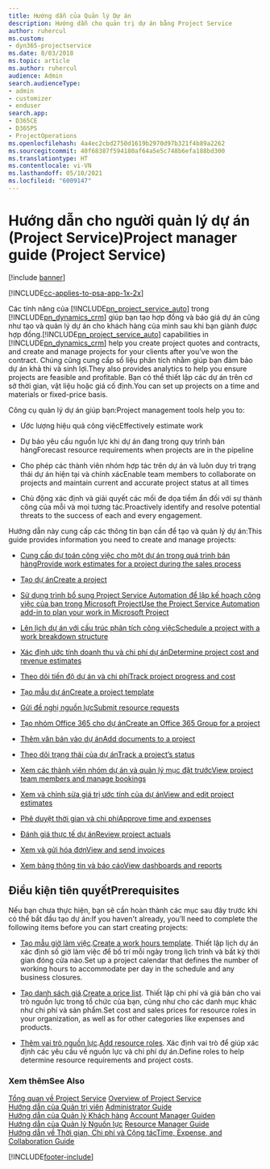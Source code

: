 ```yaml
---
title: Hướng dẫn của Quản lý Dự án
description: Hướng dẫn cho quản trị dự án bằng Project Service
author: ruhercul
ms.custom:
- dyn365-projectservice
ms.date: 8/03/2018
ms.topic: article
ms.author: ruhercul
audience: Admin
search.audienceType:
- admin
- customizer
- enduser
search.app:
- D365CE
- D365PS
- ProjectOperations
ms.openlocfilehash: 4a4ec2cbd2750d1619b2970d97b321f4b89a2262
ms.sourcegitcommit: 40f68387f594180af64a5e5c748b6efa188bd300
ms.translationtype: HT
ms.contentlocale: vi-VN
ms.lasthandoff: 05/10/2021
ms.locfileid: "6009147"
---
```

# <a name="project-manager-guide-project-service"></a><span data-ttu-id="cdab0-103">Hướng dẫn cho người quản lý dự án (Project Service)</span><span class="sxs-lookup"><span data-stu-id="cdab0-103">Project manager guide (Project Service)</span></span>

[!include [banner](../includes/psa-now-project-operations.md)]

[!INCLUDE[cc-applies-to-psa-app-1x-2x](../includes/cc-applies-to-psa-app-1x-2x.md)]

<span data-ttu-id="cdab0-104">Các tính năng của [!INCLUDE[pn_project_service_auto](../includes/pn-project-service-auto.md)] trong [!INCLUDE[pn_dynamics_crm](../includes/pn-dynamics-crm.md)] giúp bạn tạo hợp đồng và báo giá dự án cũng như tạo và quản lý dự án cho khách hàng của mình sau khi bạn giành được hợp đồng.</span><span class="sxs-lookup"><span data-stu-id="cdab0-104">[!INCLUDE[pn_project_service_auto](../includes/pn-project-service-auto.md)] capabilities in [!INCLUDE[pn_dynamics_crm](../includes/pn-dynamics-crm.md)] help you create project quotes and contracts, and create and manage projects for your clients after you’ve won the contract.</span></span> <span data-ttu-id="cdab0-105">Chúng cũng cung cấp số liệu phân tích nhằm giúp bạn đảm bảo dự án khả thi và sinh lợi.</span><span class="sxs-lookup"><span data-stu-id="cdab0-105">They also provides analytics to help you ensure projects are feasible and profitable.</span></span> <span data-ttu-id="cdab0-106">Bạn có thể thiết lập các dự án trên cơ sở thời gian, vật liệu hoặc giá cố định.</span><span class="sxs-lookup"><span data-stu-id="cdab0-106">You can set up projects on a time and materials or fixed-price basis.</span></span>  
  
 <span data-ttu-id="cdab0-107">Công cụ quản lý dự án giúp bạn:</span><span class="sxs-lookup"><span data-stu-id="cdab0-107">Project management tools help you to:</span></span>  
  
-   <span data-ttu-id="cdab0-108">Ước lượng hiệu quả công việc</span><span class="sxs-lookup"><span data-stu-id="cdab0-108">Effectively estimate work</span></span>  
  
-   <span data-ttu-id="cdab0-109">Dự báo yêu cầu nguồn lực khi dự án đang trong quy trình bán hàng</span><span class="sxs-lookup"><span data-stu-id="cdab0-109">Forecast resource requirements when projects are in the pipeline</span></span>  
  
-   <span data-ttu-id="cdab0-110">Cho phép các thành viên nhóm hợp tác trên dự án và luôn duy trì trạng thái dự án hiện tại và chính xác</span><span class="sxs-lookup"><span data-stu-id="cdab0-110">Enable team members to collaborate on projects and maintain current and accurate project status at all times</span></span>  
  
-   <span data-ttu-id="cdab0-111">Chủ động xác định và giải quyết các mối đe dọa tiềm ẩn đối với sự thành công của mỗi và mọi tương tác.</span><span class="sxs-lookup"><span data-stu-id="cdab0-111">Proactively identify and resolve potential threats to the success of each and every engagement.</span></span>  
  
<span data-ttu-id="cdab0-112">Hướng dẫn này cung cấp các thông tin bạn cần để tạo và quản lý dự án:</span><span class="sxs-lookup"><span data-stu-id="cdab0-112">This guide provides information you need to create and manage projects:</span></span>  
  
-   [<span data-ttu-id="cdab0-113">Cung cấp dự toán công việc cho một dự án trong quá trình bán hàng</span><span class="sxs-lookup"><span data-stu-id="cdab0-113">Provide work estimates for a project during the sales process</span></span>](../psa/provide-estimates-project-during-sales-process.md)  
  
-   [<span data-ttu-id="cdab0-114">Tạo dự án</span><span class="sxs-lookup"><span data-stu-id="cdab0-114">Create a project</span></span>](../psa/create-project.md)  
  
-   [<span data-ttu-id="cdab0-115">Sử dụng trình bổ sung Project Service Automation để lập kế hoạch công việc của bạn trong Microsoft Project</span><span class="sxs-lookup"><span data-stu-id="cdab0-115">Use the Project Service Automation add-in to plan your work in Microsoft Project</span></span>](../psa/add-plan-work-microsoft-project.md)  
  
-   [<span data-ttu-id="cdab0-116">Lên lịch dự án với cấu trúc phân tích công việc</span><span class="sxs-lookup"><span data-stu-id="cdab0-116">Schedule a project with a work breakdown structure</span></span>](../psa/schedule-project-work-breakdown-structure.md)  
  
-   [<span data-ttu-id="cdab0-117">Xác định ước tính doanh thu và chi phí dự án</span><span class="sxs-lookup"><span data-stu-id="cdab0-117">Determine project cost and revenue estimates</span></span>](../psa/determine-project-cost-revenue-estimates.md)  
  
-   [<span data-ttu-id="cdab0-118">Theo dõi tiến độ dự án và chi phí</span><span class="sxs-lookup"><span data-stu-id="cdab0-118">Track project progress and cost</span></span>](../psa/track-project-progress-cost.md)  
  
-   [<span data-ttu-id="cdab0-119">Tạo mẫu dự án</span><span class="sxs-lookup"><span data-stu-id="cdab0-119">Create a project template</span></span>](../psa/create-project-template.md)  
  
-   [<span data-ttu-id="cdab0-120">Gửi đề nghị nguồn lực</span><span class="sxs-lookup"><span data-stu-id="cdab0-120">Submit resource requests</span></span>](../psa/submit-resource-requests.md)  
  
-   [<span data-ttu-id="cdab0-121">Tạo nhóm Office 365 cho dự án</span><span class="sxs-lookup"><span data-stu-id="cdab0-121">Create an Office 365 Group for a project</span></span>](../psa/create-office-365-group-project.md)  
  
-   [<span data-ttu-id="cdab0-122">Thêm văn bản vào dự án</span><span class="sxs-lookup"><span data-stu-id="cdab0-122">Add documents to a project</span></span>](../psa/add-documents-project.md)  
  
-   [<span data-ttu-id="cdab0-123">Theo dõi trạng thái của dự án</span><span class="sxs-lookup"><span data-stu-id="cdab0-123">Track a project’s status</span></span>](../psa/track-project-status.md)  
  
-   [<span data-ttu-id="cdab0-124">Xem các thành viên nhóm dự án và quản lý mục đặt trước</span><span class="sxs-lookup"><span data-stu-id="cdab0-124">View project team members and manage bookings</span></span>](../psa/view-project-team-members-manage-bookings.md)  
  
-   [<span data-ttu-id="cdab0-125">Xem và chỉnh sửa giá trị ước tính của dự án</span><span class="sxs-lookup"><span data-stu-id="cdab0-125">View and edit project estimates</span></span>](../psa/view-edit-project-estimates.md)  
  
-   [<span data-ttu-id="cdab0-126">Phê duyệt thời gian và chi phí</span><span class="sxs-lookup"><span data-stu-id="cdab0-126">Approve time and expenses</span></span>](../psa/approve-time-expenses.md)  
  
-   [<span data-ttu-id="cdab0-127">Đánh giá thực tế dự án</span><span class="sxs-lookup"><span data-stu-id="cdab0-127">Review project actuals</span></span>](../psa/review-project-actuals.md)  
  
-   [<span data-ttu-id="cdab0-128">Xem và gửi hóa đơn</span><span class="sxs-lookup"><span data-stu-id="cdab0-128">View and send invoices</span></span>](../psa/view-send-invoices.md)  
  
-   [<span data-ttu-id="cdab0-129">Xem bảng thông tin và báo cáo</span><span class="sxs-lookup"><span data-stu-id="cdab0-129">View dashboards and reports</span></span>](../psa/view-dashboards-reports.md)  
  
## <a name="prerequisites"></a><span data-ttu-id="cdab0-130">Điều kiện tiên quyết</span><span class="sxs-lookup"><span data-stu-id="cdab0-130">Prerequisites</span></span>  
 <span data-ttu-id="cdab0-131">Nếu bạn chưa thực hiện, bạn sẽ cần hoàn thành các mục sau đây trước khi có thể bắt đầu tạo dự án:</span><span class="sxs-lookup"><span data-stu-id="cdab0-131">If you haven't already, you’ll need to complete the following items before you can start creating projects:</span></span>  
  
-   <span data-ttu-id="cdab0-132">[Tạo mẫu giờ làm việc](../psa/create-work-hours-template.md).</span><span class="sxs-lookup"><span data-stu-id="cdab0-132">[Create a work hours template](../psa/create-work-hours-template.md).</span></span> <span data-ttu-id="cdab0-133">Thiết lập lịch dự án xác định số giờ làm việc để bố trí mỗi ngày trong lịch trình và bất kỳ thời gian đóng cửa nào.</span><span class="sxs-lookup"><span data-stu-id="cdab0-133">Set up a project calendar that defines the number of working hours to accommodate per day in the schedule and any business closures.</span></span>  
  
-   <span data-ttu-id="cdab0-134">[Tạo danh sách giá](../psa/create-price-list.md).</span><span class="sxs-lookup"><span data-stu-id="cdab0-134">[Create a price list](../psa/create-price-list.md).</span></span> <span data-ttu-id="cdab0-135">Thiết lập chi phí và giá bán cho vai trò nguồn lực trong tổ chức của bạn, cũng như cho các danh mục khác như chi phí và sản phẩm.</span><span class="sxs-lookup"><span data-stu-id="cdab0-135">Set cost and sales prices for resource roles in your organization, as well as for other categories like expenses and products.</span></span>  
  
-   <span data-ttu-id="cdab0-136">[Thêm vai trò nguồn lực](../psa/add-resource-roles.md).</span><span class="sxs-lookup"><span data-stu-id="cdab0-136">[Add resource roles](../psa/add-resource-roles.md).</span></span> <span data-ttu-id="cdab0-137">Xác định vai trò để giúp xác định các yêu cầu về nguồn lực và chi phí dự án.</span><span class="sxs-lookup"><span data-stu-id="cdab0-137">Define roles to help determine resource requirements and project costs.</span></span>  
  
### <a name="see-also"></a><span data-ttu-id="cdab0-138">Xem thêm</span><span class="sxs-lookup"><span data-stu-id="cdab0-138">See Also</span></span>  
 <span data-ttu-id="cdab0-139">[Tổng quan về Project Service](../psa/overview.md) </span><span class="sxs-lookup"><span data-stu-id="cdab0-139">[Overview of Project Service](../psa/overview.md) </span></span>  
 <span data-ttu-id="cdab0-140">[Hướng dẫn của Quản trị viên](../psa/admin-guide.md) </span><span class="sxs-lookup"><span data-stu-id="cdab0-140">[Administrator Guide](../psa/admin-guide.md) </span></span>  
 <span data-ttu-id="cdab0-141">[Hướng dẫn của Quản lý Khách hàng](../psa/account-manager-guide.md) </span><span class="sxs-lookup"><span data-stu-id="cdab0-141">[Account Manager Guiden](../psa/account-manager-guide.md) </span></span>  
 <span data-ttu-id="cdab0-142">[Hướng dẫn của Quản lý Nguồn lực](../psa/resource-manager-guide.md) </span><span class="sxs-lookup"><span data-stu-id="cdab0-142">[Resource Manager Guide](../psa/resource-manager-guide.md) </span></span>  
 [<span data-ttu-id="cdab0-143">Hướng dẫn về Thời gian, Chi phí và Cộng tác</span><span class="sxs-lookup"><span data-stu-id="cdab0-143">Time, Expense, and Collaboration Guide</span></span>](../psa/time-expense-collaboration-guide.md)



[!INCLUDE[footer-include](../includes/footer-banner.md)]